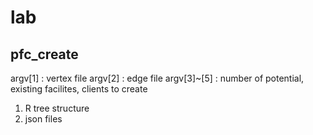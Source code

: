 # lab
## pfc_create

argv[1] : vertex file
argv[2] : edge file
argv[3]~[5] : number of potential, existing facilites, clients to create

1) R tree structure
2) json files
